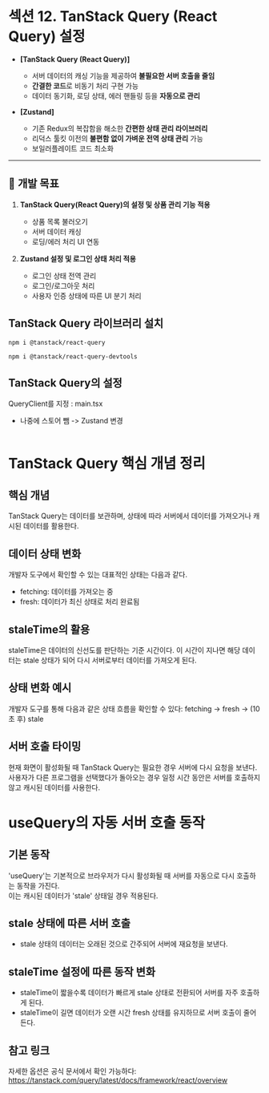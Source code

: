 # 섹션 12. TanStack Query (React Query) 설정

- **[TanStack Query (React Query)]**
    - 서버 데이터의 캐싱 기능을 제공하여 **불필요한 서버 호출을 줄임**
    - **간결한 코드**로 비동기 처리 구현 가능
    - 데이터 동기화, 로딩 상태, 에러 핸들링 등을 **자동으로 관리**

- **[Zustand]**
    - 기존 Redux의 복잡함을 해소한 **간편한 상태 관리 라이브러리**
    - 리덕스 툴킷 이전의 **불편함 없이 가벼운 전역 상태 관리** 가능
    - 보일러플레이트 코드 최소화

---

## 🎯 개발 목표

1. **TanStack Query(React Query)의 설정 및 상품 관리 기능 적용**
    - 상품 목록 불러오기
    - 서버 데이터 캐싱
    - 로딩/에러 처리 UI 연동

2. **Zustand 설정 및 로그인 상태 처리 적용**
    - 로그인 상태 전역 관리
    - 로그인/로그아웃 처리
    - 사용자 인증 상태에 따른 UI 분기 처리

## TanStack Query 라이브러리 설치
```
npm i @tanstack/react-query
```
```
npm i @tanstack/react-query-devtools 
```

## TanStack Query의 설정
QueryClient를 지정 : main.tsx
- 나중에 스토어 뺌 -> Zustand 변경
```

```

# TanStack Query 핵심 개념 정리

## 핵심 개념
TanStack Query는 데이터를 보관하며, 상태에 따라 서버에서 데이터를 가져오거나 캐시된 데이터를 활용한다.

## 데이터 상태 변화
개발자 도구에서 확인할 수 있는 대표적인 상태는 다음과 같다.
- fetching: 데이터를 가져오는 중
- fresh: 데이터가 최신 상태로 처리 완료됨

## staleTime의 활용
staleTime은 데이터의 신선도를 판단하는 기준 시간이다. 이 시간이 지나면 해당 데이터는 stale 상태가 되어 다시 서버로부터 데이터를 가져오게 된다.

## 상태 변화 예시
개발자 도구를 통해 다음과 같은 상태 흐름을 확인할 수 있다:
fetching → fresh → (10초 후) stale

## 서버 호출 타이밍
현재 화면이 활성화될 때 TanStack Query는 필요한 경우 서버에 다시 요청을 보낸다. 사용자가 다른 프로그램을 선택했다가 돌아오는 경우 일정 시간 동안은 서버를 호출하지 않고 캐시된 데이터를 사용한다.

# useQuery의 자동 서버 호출 동작

## 기본 동작
'useQuery'는 기본적으로 브라우저가 다시 활성화될 때 서버를 자동으로 다시 호출하는 동작을 가진다.  
이는 캐시된 데이터가 'stale' 상태일 경우 적용된다.

## stale 상태에 따른 서버 호출
- stale 상태의 데이터는 오래된 것으로 간주되어 서버에 재요청을 보낸다.

## staleTime 설정에 따른 동작 변화
- staleTime이 짧을수록 데이터가 빠르게 stale 상태로 전환되어 서버를 자주 호출하게 된다.
- staleTime이 길면 데이터가 오랜 시간 fresh 상태를 유지하므로 서버 호출이 줄어든다.

## 참고 링크
자세한 옵션은 공식 문서에서 확인 가능하다:  
https://tanstack.com/query/latest/docs/framework/react/overview
